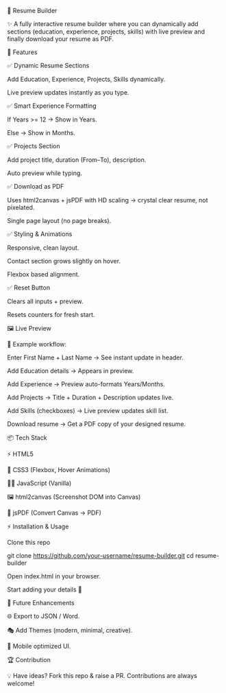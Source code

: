 📄 Resume Builder

✨ A fully interactive resume builder where you can dynamically add sections (education, experience, projects, skills) with live preview and finally download your resume as PDF.

🚀 Features

✅ Dynamic Resume Sections

Add Education, Experience, Projects, Skills dynamically.

Live preview updates instantly as you type.

✅ Smart Experience Formatting

If Years >= 12 → Show in Years.

Else → Show in Months.

✅ Projects Section

Add project title, duration (From–To), description.

Auto preview while typing.

✅ Download as PDF

Uses html2canvas + jsPDF with HD scaling → crystal clear resume, not pixelated.

Single page layout (no page breaks).

✅ Styling & Animations

Responsive, clean layout.

Contact section grows slightly on hover.

Flexbox based alignment.

✅ Reset Button

Clears all inputs + preview.

Resets counters for fresh start.

🖼️ Live Preview

🔹 Example workflow:

Enter First Name + Last Name → See instant update in header.

Add Education details → Appears in preview.

Add Experience → Preview auto-formats Years/Months.

Add Projects → Title + Duration + Description updates live.

Add Skills (checkboxes) → Live preview updates skill list.

Download resume → Get a PDF copy of your designed resume.

📦 Tech Stack

⚡ HTML5

🎨 CSS3 (Flexbox, Hover Animations)

🧑‍💻 JavaScript (Vanilla)

🖼️ html2canvas (Screenshot DOM into Canvas)

📑 jsPDF (Convert Canvas → PDF)

⚡ Installation & Usage

Clone this repo

git clone https://github.com/your-username/resume-builder.git
cd resume-builder


Open index.html in your browser.

Start adding your details 🎉

🎯 Future Enhancements

🌐 Export to JSON / Word.

🎭 Add Themes (modern, minimal, creative).

📱 Mobile optimized UI.

🏆 Contribution

💡 Have ideas? Fork this repo & raise a PR. Contributions are always welcome!